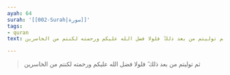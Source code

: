 ```yaml
---
ayah: 64
surah: '[[002-Surah|سورة]]'
tags:
- quran
text: ثم توليتم من بعد ذلك ۖ فلولا فضل الله عليكم ورحمته لكنتم من الخاسرين

---
```

> ثم توليتم من بعد ذلك ۖ فلولا فضل الله عليكم ورحمته لكنتم من الخاسرين
